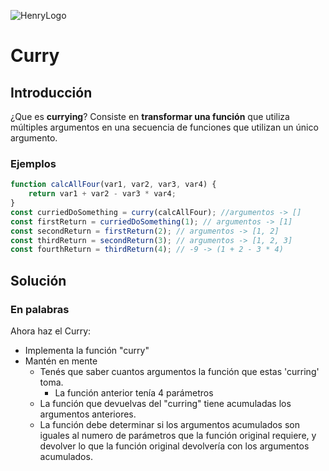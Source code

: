 ![HenryLogo](https://d31uz8lwfmyn8g.cloudfront.net/Assets/logo-henry-white-lg.png)

# Curry

## Introducción

¿Que es **currying**? Consiste en **transformar una función** que utiliza múltiples argumentos en una secuencia de funciones que utilizan un único argumento.

### Ejemplos

```javascript
function calcAllFour(var1, var2, var3, var4) {
    return var1 + var2 - var3 * var4;
}
const curriedDoSomething = curry(calcAllFour); //argumentos -> []
const firstReturn = curriedDoSomething(1); // argumentos -> [1]
const secondReturn = firstReturn(2); // argumentos -> [1, 2]
const thirdReturn = secondReturn(3); // argumentos -> [1, 2, 3]
const fourthReturn = thirdReturn(4); // -9 -> (1 + 2 - 3 * 4)
```

## Solución

### En palabras

Ahora haz el Curry:

- Implementa la función "curry"
- Mantén en mente
  - Tenés que saber cuantos argumentos la función que estas 'curring' toma.
    - La función anterior tenía 4 parámetros
  - La función que devuelvas del "curring" tiene acumuladas los argumentos anteriores.
  - La función debe determinar si los argumentos acumulados son iguales al numero de parámetros que la función original requiere, y devolver lo que la función original devolvería con los argumentos acumulados.
